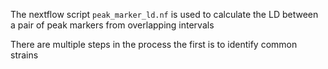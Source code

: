 
The nextflow script `peak_marker_ld.nf` is used to calculate the LD between a pair of peak markers from overlapping intervals

There are multiple steps in the process the first is to identify common strains